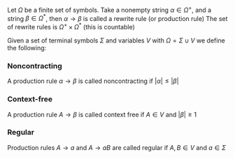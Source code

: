 Let $\Omega$ be a finite set of symbols.
Take a nonempty string $\alpha\in \Omega^+$, and a string $\beta \in \Omega ^{*}$, then $\alpha\to \beta$ is called a rewrite rule (or production rule)
The set of rewrite rules is $\Omega^+\times \Omega ^{*}$ (this is countable)

Given a set of terminal symbols $\Sigma$ and variables $V$ with $\Omega=\Sigma \cup V$ we define the following:
### Noncontracting
A production rule $\alpha\to \beta$ is called noncontracting if $\lvert \alpha \rvert\leq \lvert \beta \rvert$
### Context-free
A production rule $A\to \beta$ is called context free if $A\in V$ and $\lvert \beta \rvert\geq1$
### Regular
Production rules $A\to a$ and $A\to aB$ are called regular if $A,B\in V$ and $a\in \Sigma$